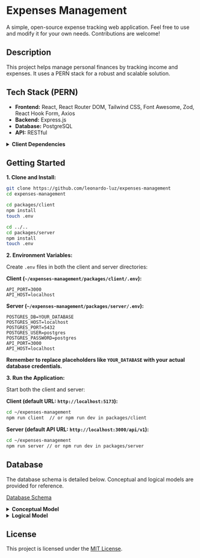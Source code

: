 # Expenses Management

A simple, open-source expense tracking web application.  Feel free to use and modify it for your own needs.  Contributions are welcome!

## Description

This project helps manage personal finances by tracking income and expenses. It uses a PERN stack for a robust and scalable solution.

## Tech Stack (PERN)

* **Frontend:** React, React Router DOM, Tailwind CSS, Font Awesome, Zod, React Hook Form, Axios
* **Backend:** Express.js
* **Database:** PostgreSQL
* **API:** RESTful

<details>
  <summary><strong>Client Dependencies</strong></summary>
      <details>
        <summary><em>react-router-dom</em></summary>
        <p>Routing</p>
      </details>
      <details>
        <summary><em>tailwindcss</em></summary>
        <p>Styling</p>
      </details>
      <details>
        <summary><em>fontawesome</em></summary>
        <p>Icons</p>
      </details>
      <details>
        <summary><em>zod + react-hook-form</em></summary>
        <p>Form handling</p>
      </details>
      <details>
        <summary><em>axios</em></summary>
        <p>HTTP requests</p>
      </details>
</details>

## Getting Started

**1. Clone and Install:**

```bash
git clone https://github.com/leonardo-luz/expenses-management
cd expenses-management

cd packages/client
npm install
touch .env

cd ../..
cd packages/server
npm install
touch .env
```

**2. Environment Variables:**

Create `.env` files in both the client and server directories:

**Client (`~/expenses-management/packages/client/.env`):**

```
API_PORT=3000
API_HOST=localhost
```

**Server (`~/expenses-management/packages/server/.env`):**

```
POSTGRES_DB=YOUR_DATABASE
POSTGRES_HOST=localhost
POSTGRES_PORT=5432
POSTGRES_USER=postgres
POSTGRES_PASSWORD=postgres
API_PORT=3000
API_HOST=localhost
```

**Remember to replace placeholders like `YOUR_DATABASE` with your actual database credentials.**

**3. Run the Application:**

Start both the client and server:

**Client (default URL: `http://localhost:5173`):**

```bash
cd ~/expenses-management
npm run client  // or npm run dev in packages/client
```

**Server (default API URL: `http://localhost:3000/api/v1`):**

```bash
cd ~/expenses-management
npm run server // or npm run dev in packages/server
```


## Database

The database schema is detailed below.  Conceptual and logical models are provided for reference.

[Database Schema](schema.sql)

<details>
  <summary><strong>Conceptual Model</strong></summary>
  <img src="conceptual_model.png" alt="Conceptual Database Model">
</details>

<details>
  <summary><strong>Logical Model</strong></summary>
  <img src="logical_model.png" alt="Logical Database Model">
</details>

## License

This project is licensed under the [MIT License](LICENSE.md).
